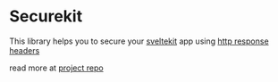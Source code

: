 # Securekit

This library helps you to secure your [sveltekit](https://kit.svelte.dev/) app using [http response headers](https://cheatsheetseries.owasp.org/cheatsheets/HTTP_Headers_Cheat_Sheet.html)

read more at [project repo](https://github.com/islamzaoui/securekit)
